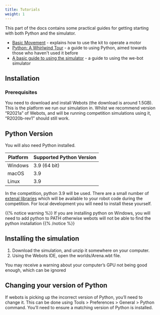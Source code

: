 ```yaml
---
title: Tutorials
weight: 1
---
```


This part of the docs contains some practical guides for getting starting with both Python and the simulator.

* [Basic Movement](basic-movement) - explains how to use the kit to operate a motor
* [Python: A Whirlwind Tour](python-whirlwind-tour) - a guide to using Python, aimed towards those who haven't used it before
* [A basic guide to using the simulator](simulator) - a guide to using the we-bot simulator

## Installation

### Prerequisites

You need to download and install Webots (the download is around 1.5GB). This is the platform we run our simulation in. Whilst we recommend version “R2021a” of Webots, and will be running competition simulations using it, “R2020b-rev1” should still work.

## Python Version

You will also need Python installed.

| Platform | Supported Python Version|
| -------- | ----------------------- |
| Windows | 3.9 (64 bit) |
| macOS | 3.9 |
| Linux | 3.9 |

In the competition, python 3.9 will be used.
There are a small number of [extenal libraries](https://github.com/sourcebots/docs/blob/sp2021/content/api/_index.md#included-libraries) which will be available to your robot code during the competition. For local development you will need to install these yourself.

{{% notice warning %}} If you are installing python on Windows, you will need to add python to PATH otherwise webots will not be able to find the python installation {{% /notice %}}

## Installing the simulation

 1.   Download the simulation, and unzip it somewhere on your computer.
 2.   Using the Webots IDE, open the worlds/Arena.wbt file.

You may receive a warning about your computer’s GPU not being good enough, which can be ignored

## Changing your version of Python

If webots is picking up the incorrect version of Python, you’ll need to change it. This can be done using Tools > Preferences > General > Python command. You’ll need to ensure a matching version of Python is installed.

